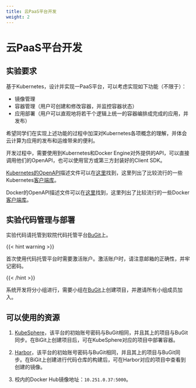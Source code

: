 ```yaml
---
title: 云PaaS平台开发
weight: 2
---
```


# 云PaaS平台开发

## 实验要求

基于Kubernetes，设计并实现一PaaS平台，可以考虑实现如下功能（不限于）：

- 镜像管理
- 容器管理（用户可创建和修改容器，并监控容器状态）
- 应用部署（用户可以直观地将若干个逻辑上统一的容器编排成完成的应用，并发布）

希望同学们在实现上述功能的过程中加深对Kubernetes各项概念的理解，并体会云计算为应用的发布和运维带来的便利。

开发过程中，需要使用到Kubernetes和Docker Engine对外提供的API，可以直接调用他们的OpenAPI，也可以使用官方或第三方封装好的Client SDK。

[Kubernetes的OpenAPI](https://kubernetes.io/zh/docs/concepts/overview/kubernetes-api/)描述文件可以在[这里](https://github.com/kubernetes/kubernetes/blob/master/api/openapi-spec/swagger.json)找到，这里列出了比较流行的一些Kubernetes[客户端库](https://kubernetes.io/zh/docs/reference/using-api/client-libraries/)。

Docker的OpenAPI描述文件可以在[这里](https://docs.docker.com/engine/api/v1.41/#)找到，这里列出了比较流行的一些Docker[客户端库](https://docs.docker.com/engine/api/sdk/)。

## 实验代码管理与部署

实验代码请托管到软院代码托管平台[BuGit](https://git.scs.buaa.edu.cn)上。

{{< hint warning >}}

首次使用代码托管平台时需要激活账户。激活账户时，请注意邮箱的正确性，并牢记密码。

{{< /hint >}}

系统开发将分小组进行，需要小组在[BuGit](https://git.scs.buaa.edu.cn)上创建项目，并邀请所有小组成员加入。

## 可以使用的资源

1. [KubeSphere](https://kube.scs.buaa.edu.cn)，该平台的初始账号密码与BuGit相同，并且其上的项目与BuGit同步。在BiGit上创建项目后，可在KubeSphere对应的项目中部署容器。

2. [Harbor](https://harbor.scs.buaa.edu.cn)，该平台的初始账号密码与BuGit相同，并且其上的项目与BuGit同步。在BiGit上创建进行代码仓库的构建后，可在Harbor对应的项目中查看到创建的镜像。

3. 校内的Docker Hub镜像地址：`10.251.0.37:5000`。
